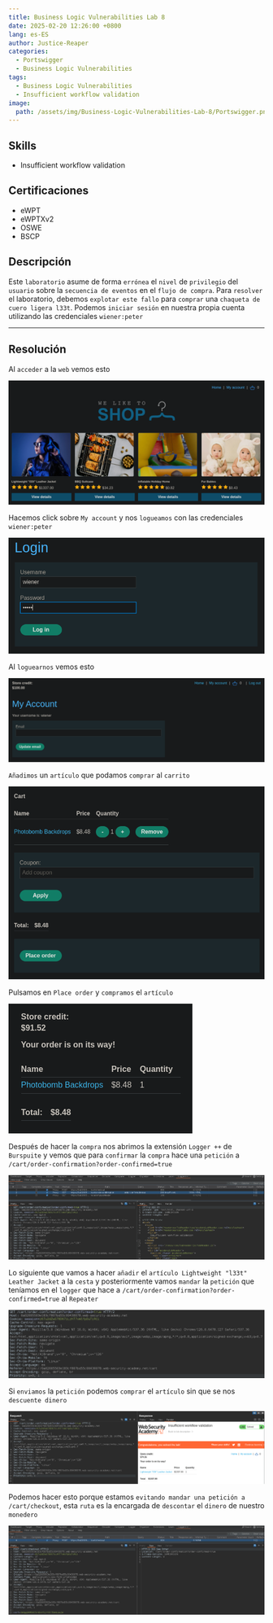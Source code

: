 ```yaml
---
title: Business Logic Vulnerabilities Lab 8
date: 2025-02-20 12:26:00 +0800
lang: es-ES
author: Justice-Reaper
categories:
  - Portswigger
  - Business Logic Vulnerabilities
tags:
  - Business Logic Vulnerabilities
  - Insufficient workflow validation
image:
  path: /assets/img/Business-Logic-Vulnerabilities-Lab-8/Portswigger.png
---
```


## Skills

- Insufficient workflow validation

## Certificaciones

- eWPT
- eWPTXv2
- OSWE
- BSCP
  
## Descripción

Este `laboratorio` asume de forma `errónea` el `nivel` de `privilegio` del `usuario` sobre la `secuencia de eventos` en el `flujo de compra`. Para `resolver` el laboratorio, debemos `explotar este fallo` para `comprar` una `chaqueta de cuero ligera l33t`. Podemos `iniciar sesión` en nuestra propia cuenta utilizando las credenciales `wiener:peter`

---

## Resolución

Al `acceder` a la `web` vemos esto

![](/assets/img/Business-Logic-Vulnerabilities-Lab-8/image_1.png)

Hacemos click sobre `My account` y nos `logueamos` con las credenciales `wiener:peter`

![](/assets/img/Business-Logic-Vulnerabilities-Lab-8/image_2.png)

Al `loguearnos` vemos esto

![](/assets/img/Business-Logic-Vulnerabilities-Lab-8/image_3.png)

`Añadimos` un `artículo` que podamos `comprar` al `carrito`

![](/assets/img/Business-Logic-Vulnerabilities-Lab-8/image_4.png)

Pulsamos en `Place order` y `compramos` el `artículo`

![](/assets/img/Business-Logic-Vulnerabilities-Lab-8/image_5.png)

Después de hacer la `compra` nos abrimos la extensión `Logger ++` de `Burspuite` y vemos que para `confirmar` la `compra` hace una `petición` a `/cart/order-confirmation?order-confirmed=true`

![](/assets/img/Business-Logic-Vulnerabilities-Lab-8/image_6.png)

Lo siguiente que vamos a hacer `añadir` el `artículo Lightweight "l33t" Leather Jacket` a la `cesta` y posteriormente vamos `mandar` la `petición` que teníamos en el `logger` que hace a `/cart/order-confirmation?order-confirmed=true` al `Repeater`

![](/assets/img/Business-Logic-Vulnerabilities-Lab-8/image_7.png)

Si `enviamos` la `petición` podemos `comprar` el `artículo` sin que se nos `descuente dinero`

![](/assets/img/Business-Logic-Vulnerabilities-Lab-8/image_8.png)

Podemos hacer esto porque estamos `evitando mandar una petición a /cart/checkout`, esta `ruta` es la encargada de `descontar` el `dinero` de nuestro `monedero`

![](/assets/img/Business-Logic-Vulnerabilities-Lab-8/image_9.png)
